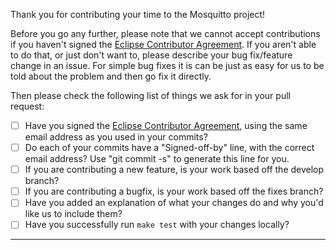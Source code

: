 Thank you for contributing your time to the Mosquitto project!

Before you go any further, please note that we cannot accept contributions if
you haven't signed the [Eclipse Contributor Agreement](https://www.eclipse.org/legal/ECA.php).
If you aren't able to do that, or just don't want to, please describe your bug
fix/feature change in an issue. For simple bug fixes it is can be just as easy
for us to be told about the problem and then go fix it directly.

Then please check the following list of things we ask for in your pull request:

- [ ] Have you signed the [Eclipse Contributor Agreement](https://www.eclipse.org/legal/ECA.php), using the same email address as you used in your commits?
- [ ] Do each of your commits have a "Signed-off-by" line, with the correct email address? Use "git commit -s" to generate this line for you.
- [ ] If you are contributing a new feature, is your work based off the develop branch?
- [ ] If you are contributing a bugfix, is your work based off the fixes branch?
- [ ] Have you added an explanation of what your changes do and why you'd like us to include them?
- [ ] Have you successfully run `make test` with your changes locally?

-----
